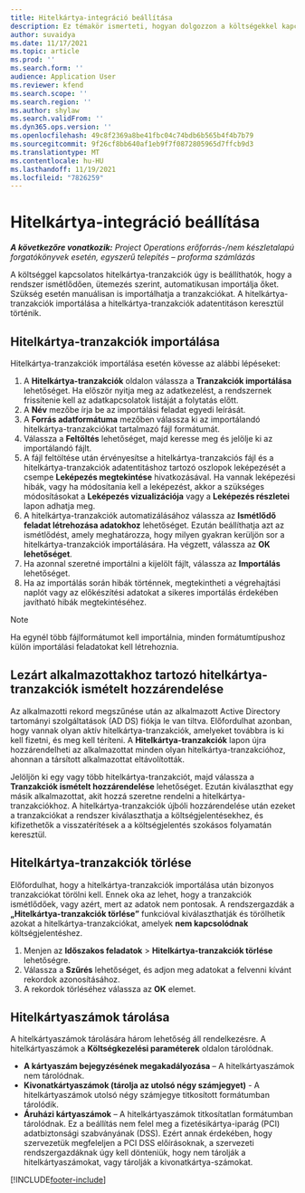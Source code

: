 ```yaml
---
title: Hitelkártya-integráció beállítása
description: Ez témakör ismerteti, hogyan dolgozzon a költségekkel kapcsolatos hitelkártya-tranzakciókkal.
author: suvaidya
ms.date: 11/17/2021
ms.topic: article
ms.prod: ''
ms.search.form: ''
audience: Application User
ms.reviewer: kfend
ms.search.scope: ''
ms.search.region: ''
ms.author: shylaw
ms.search.validFrom: ''
ms.dyn365.ops.version: ''
ms.openlocfilehash: 49c8f2369a8be41fbc04c74bdb6b565b4f4b7b79
ms.sourcegitcommit: 9f26cf8bb640af1eb9f7f0872805965d7ffcb9d3
ms.translationtype: MT
ms.contentlocale: hu-HU
ms.lasthandoff: 11/19/2021
ms.locfileid: "7826259"
---
```

# <a name="set-up-credit-card-integration"></a>Hitelkártya-integráció beállítása

_**A következőre vonatkozik:** Project Operations erőforrás-/nem készletalapú forgatókönyvek esetén, egyszerű telepítés – proforma számlázás_

A költséggel kapcsolatos hitelkártya-tranzakciók úgy is beállíthatók, hogy a rendszer ismétlődően, ütemezés szerint, automatikusan importálja őket. Szükség esetén manuálisan is importálhatja a tranzakciókat. A hitelkártya-tranzakciók importálása a hitelkártya-tranzakciók adatentitáson keresztül történik.

## <a name="import-credit-card-transactions"></a>Hitelkártya-tranzakciók importálása

Hitelkártya-tranzakciók importálása esetén kövesse az alábbi lépéseket:

1. A **Hitelkártya-tranzakciók** oldalon válassza a **Tranzakciók importálása** lehetőséget. Ha először nyitja meg az adatkezelést, a rendszernek frissítenie kell az adatkapcsolatok listáját a folytatás előtt.
2. A **Név** mezőbe írja be az importálási feladat egyedi leírását.
3. A **Forrás adatformátuma** mezőben válassza ki az importálandó hitelkártya-tranzakciókat tartalmazó fájl formátumát.
4. Válassza a **Feltöltés** lehetőséget, majd keresse meg és jelölje ki az importálandó fájlt.
5. A fájl feltöltése után érvényesítse a hitelkártya-tranzakciós fájl és a hitelkártya-tranzakciók adatentitáshoz tartozó oszlopok leképezését a csempe **Leképezés megtekintése** hivatkozásával. Ha vannak leképezési hibák, vagy ha módosítania kell a leképezést, akkor a szükséges módosításokat a **Leképezés vizualizációja** vagy a **Leképezés részletei** lapon adhatja meg.
6. A hitelkártya-tranzakciók automatizálásához válassza az **Ismétlődő feladat létrehozása adatokhoz** lehetőséget. Ezután beállíthatja azt az ismétlődést, amely meghatározza, hogy milyen gyakran kerüljön sor a hitelkártya-tranzakciók importálására. Ha végzett, válassza az **OK lehetőséget**.
7. Ha azonnal szeretné importálni a kijelölt fájlt, válassza az **Importálás** lehetőséget.
8. Ha az importálás során hibák történnek, megtekintheti a végrehajtási naplót vagy az előkészítési adatokat a sikeres importálás érdekében javítható hibák megtekintéséhez.

> [!NOTE]
> Ha egynél több fájlformátumot kell importálnia, minden formátumtípushoz külön importálási feladatokat kell létrehoznia.

## <a name="reassign-the-credit-card-transactions-for-terminated-employees"></a>Lezárt alkalmazottakhoz tartozó hitelkártya-tranzakciók ismételt hozzárendelése

Az alkalmazotti rekord megszűnése után az alkalmazott Active Directory tartományi szolgáltatások (AD DS) fiókja le van tiltva. Előfordulhat azonban, hogy vannak olyan aktív hitelkártya-tranzakciók, amelyeket továbbra is ki kell fizetni, és meg kell téríteni. A **Hitelkártya-tranzakciók** lapon újra hozzárendelheti az alkalmazottat minden olyan hitelkártya-tranzakcióhoz, ahonnan a társított alkalmazottat eltávolították.

Jelöljön ki egy vagy több hitelkártya-tranzakciót, majd válassza a **Tranzakciók ismételt hozzárendelése** lehetőséget. Ezután kiválaszthat egy másik alkalmazottat, akit hozzá szeretne rendelni a hitelkártya-tranzakciókhoz. A hitelkártya-tranzakciók újbóli hozzárendelése után ezeket a tranzakciókat a rendszer kiválaszthatja a költségjelentésekhez, és kifizethetők a visszatérítések a a költségjelentés szokásos folyamatán keresztül.

## <a name="delete-credit-card-transactions"></a>Hitelkártya-tranzakciók törlése 

Előfordulhat, hogy a hitelkártya-tranzakciók importálása után bizonyos tranzakciókat törölni kell. Ennek oka az lehet, hogy a tranzakciók ismétlődőek, vagy azért, mert az adatok nem pontosak. A rendszergazdák a **„Hitelkártya-tranzakciók törlése”** funkcióval kiválaszthatják és törölhetik azokat a hitelkártya-tranzakciókat, amelyek **nem kapcsolódnak** költségjelentéshez. 

1. Menjen az **Időszakos feladatok** > **Hitelkártya-tranzakciók törlése** lehetőségre.
2. Válassza a **Szűrés** lehetőséget, és adjon meg adatokat a felvenni kívánt rekordok azonosításához.
3. A rekordok törléséhez válassza az **OK** elemet. 

## <a name="storing-credit-card-numbers"></a>Hitelkártyaszámok tárolása

A hitelkártyaszámok tárolására három lehetőség áll rendelkezésre. A hitelkártyaszámok a **Költségkezelési paraméterek** oldalon tárolódnak.

- **A kártyaszám bejegyzésének megakadályozása** – A hitelkártyaszámok nem tárolódnak.
- **Kivonatkártyaszámok (tárolja az utolsó négy számjegyet)** - A hitelkártyaszámok utolsó négy számjegye titkosított formátumban tárolódik.
- **Áruházi kártyaszámok** – A hitelkártyaszámok titkosítatlan formátumban tárolódnak. Ez a beállítás nem felel meg a fizetésikártya-iparág (PCI) adatbiztonsági szabványának (DSS). Ezért annak érdekében, hogy szervezetük megfeleljen a PCI DSS előírásoknak, a szervezeti rendszergazdáknak úgy kell dönteniük, hogy nem tárolják a hitelkártyaszámokat, vagy tárolják a kivonatkártya-számokat.

[!INCLUDE[footer-include](../includes/footer-banner.md)]

